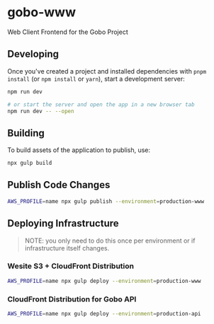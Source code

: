 # gobo-www
Web Client Frontend for the Gobo Project


## Developing

Once you've created a project and installed dependencies with `pnpm install` (or `npm install` or `yarn`), start a development server:

```bash
npm run dev

# or start the server and open the app in a new browser tab
npm run dev -- --open
```

## Building

To build assets of the application to publish, use:

```bash
npx gulp build
```

## Publish Code Changes
```bash
AWS_PROFILE=name npx gulp publish --environment=production-www
```


## Deploying Infrastructure

> NOTE: you only need to do this once per environment or if infrastructure itself changes.

### Wesite S3 + CloudFront Distribution
```bash
AWS_PROFILE=name npx gulp deploy --environment=production-www
```

### CloudFront Distribution for Gobo API
```bash
AWS_PROFILE=name npx gulp deploy --environment=production-api
```



